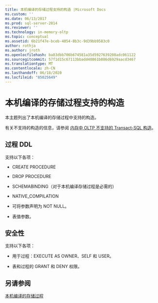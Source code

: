 ```yaml
---
title: 本机编译的存储过程支持的构造 |Microsoft Docs
ms.custom: ''
ms.date: 06/13/2017
ms.prod: sql-server-2014
ms.reviewer: ''
ms.technology: in-memory-oltp
ms.topic: conceptual
ms.assetid: 6b21f47e-bceb-4054-8b3c-9d39bb9583c0
author: rothja
ms.author: jroth
ms.openlocfilehash: ba83dbb706b674581a35d5927639208adc061122
ms.sourcegitcommit: 57f1d15c67113bbadd40861b886d6929aacd3467
ms.translationtype: MT
ms.contentlocale: zh-CN
ms.lasthandoff: 06/18/2020
ms.locfileid: "85025649"
---
```

# <a name="supported-constructs-on-natively-compiled-stored-procedures"></a>本机编译的存储过程支持的构造
  本主题列出了本机编译的存储过程中支持的构造。  
  
 有关不支持的构造的信息，请参阅 [内存中 OLTP 不支持的 Transact-SQL 构造](transact-sql-constructs-not-supported-by-in-memory-oltp.md)。  
  
## <a name="procedure-ddl"></a>过程 DDL  
 支持以下各项：  
  
-   CREATE PROCEDURE  
  
-   DROP PROCEDURE  
  
-   SCHEMABINDING（对于本机编译存储过程是必需的）  
  
-   NATIVE_COMPILATION  
  
-   可将参数声明为 NOT NULL。  
  
-   表值参数。  
  
## <a name="security"></a>安全性  
 支持以下各项：  
  
-   用于过程：EXECUTE AS OWNER、SELF 和 USER。  
  
-   表和过程的 GRANT 和 DENY 权限。  
  
## <a name="see-also"></a>另请参阅  
 [本机编译的存储过程](natively-compiled-stored-procedures.md)  
  
  
